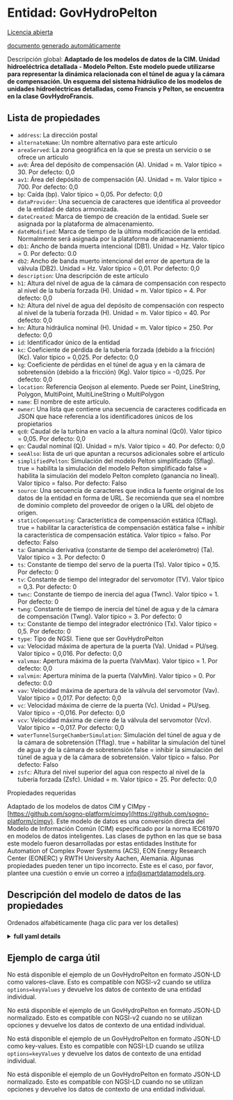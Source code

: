Entidad: GovHydroPelton  
=======================  
[Licencia abierta](https://github.com/smart-data-models//dataModel.EnergyCIM/blob/master/GovHydroPelton/LICENSE.md)  
[documento generado automáticamente](https://docs.google.com/presentation/d/e/2PACX-1vTs-Ng5dIAwkg91oTTUdt8ua7woBXhPnwavZ0FxgR8BsAI_Ek3C5q97Nd94HS8KhP-r_quD4H0fgyt3/pub?start=false&loop=false&delayms=3000#slide=id.gb715ace035_0_60)  
Descripción global: **Adaptado de los modelos de datos de la CIM. Unidad hidroeléctrica detallada - Modelo Pelton.  Este modelo puede utilizarse para representar la dinámica relacionada con el túnel de agua y la cámara de compensación. Un esquema del sistema hidráulico de los modelos de unidades hidroeléctricas detalladas, como Francis y Pelton, se encuentra en la clase GovHydroFrancis.**  

## Lista de propiedades  

- `address`: La dirección postal  - `alternateName`: Un nombre alternativo para este artículo  - `areaServed`: La zona geográfica en la que se presta un servicio o se ofrece un artículo  - `av0`: Área del depósito de compensación (A). Unidad = m. Valor típico = 30. Por defecto: 0,0  - `av1`: Área del depósito de compensación (A). Unidad = m. Valor típico = 700. Por defecto: 0,0  - `bp`: Caída (bp).  Valor típico = 0,05. Por defecto: 0,0  - `dataProvider`: Una secuencia de caracteres que identifica al proveedor de la entidad de datos armonizada.  - `dateCreated`: Marca de tiempo de creación de la entidad. Suele ser asignada por la plataforma de almacenamiento.  - `dateModified`: Marca de tiempo de la última modificación de la entidad. Normalmente será asignada por la plataforma de almacenamiento.  - `db1`: Ancho de banda muerta intencional (DB1).  Unidad = Hz.  Valor típico = 0. Por defecto: 0.0  - `db2`: Ancho de banda muerto intencional del error de apertura de la válvula (DB2). Unidad = Hz.  Valor típico = 0,01. Por defecto: 0,0  - `description`: Una descripción de este artículo  - `h1`: Altura del nivel de agua de la cámara de compensación con respecto al nivel de la tubería forzada (H).  Unidad = m. Valor típico = 4. Por defecto: 0,0  - `h2`: Altura del nivel de agua del depósito de compensación con respecto al nivel de la tubería forzada (H).  Unidad = m. Valor típico = 40. Por defecto: 0,0  - `hn`: Altura hidráulica nominal (H).  Unidad = m. Valor típico = 250. Por defecto: 0,0  - `id`: Identificador único de la entidad  - `kc`: Coeficiente de pérdida de la tubería forzada (debido a la fricción) (Kc).  Valor típico = 0,025. Por defecto: 0,0  - `kg`: Coeficiente de pérdidas en el túnel de agua y en la cámara de sobretensión (debido a la fricción) (Kg).  Valor típico = -0,025. Por defecto: 0,0  - `location`: Referencia Geojson al elemento. Puede ser Point, LineString, Polygon, MultiPoint, MultiLineString o MultiPolygon  - `name`: El nombre de este artículo.  - `owner`: Una lista que contiene una secuencia de caracteres codificada en JSON que hace referencia a los identificadores únicos de los propietarios  - `qc0`: Caudal de la turbina en vacío a la altura nominal (Qc0).  Valor típico = 0,05. Por defecto: 0,0  - `qn`: Caudal nominal (Q). Unidad = m/s. Valor típico = 40. Por defecto: 0,0  - `seeAlso`: lista de uri que apuntan a recursos adicionales sobre el artículo  - `simplifiedPelton`: Simulación del modelo Pelton simplificado (Sflag). true = habilita la simulación del modelo Pelton simplificado false = habilita la simulación del modelo Pelton completo (ganancia no lineal). Valor típico = falso. Por defecto: Falso  - `source`: Una secuencia de caracteres que indica la fuente original de los datos de la entidad en forma de URL. Se recomienda que sea el nombre de dominio completo del proveedor de origen o la URL del objeto de origen.  - `staticCompensating`: Característica de compensación estática (Cflag). true = habilitar la característica de compensación estática false = inhibir la característica de compensación estática. Valor típico = falso. Por defecto: Falso  - `ta`: Ganancia derivativa (constante de tiempo del acelerómetro) (Ta).  Valor típico = 3. Por defecto: 0  - `ts`: Constante de tiempo del servo de la puerta (Ts).  Valor típico = 0,15. Por defecto: 0  - `tv`: Constante de tiempo del integrador del servomotor (TV).  Valor típico = 0,3. Por defecto: 0  - `twnc`: Constante de tiempo de inercia del agua (Twnc).  Valor típico = 1. Por defecto: 0  - `twng`: Constante de tiempo de inercia del túnel de agua y de la cámara de compensación (Twng). Valor típico = 3. Por defecto: 0  - `tx`: Constante de tiempo del integrador electrónico (Tx).  Valor típico = 0,5. Por defecto: 0  - `type`: Tipo de NGSI. Tiene que ser GovHydroPelton  - `va`: Velocidad máxima de apertura de la puerta (Va).  Unidad = PU/seg.  Valor típico = 0,016. Por defecto: 0,0  - `valvmax`: Apertura máxima de la puerta (ValvMax).  Valor típico = 1. Por defecto: 0,0  - `valvmin`: Apertura mínima de la puerta (ValvMin).  Valor típico = 0. Por defecto: 0.0  - `vav`: Velocidad máxima de apertura de la válvula del servomotor (Vav).  Valor típico = 0,017. Por defecto: 0,0  - `vc`: Velocidad máxima de cierre de la puerta (Vc).  Unidad = PU/seg.  Valor típico = -0,016. Por defecto: 0,0  - `vcv`: Velocidad máxima de cierre de la válvula del servomotor (Vcv).  Valor típico = -0,017. Por defecto: 0,0  - `waterTunnelSurgeChamberSimulation`: Simulación del túnel de agua y de la cámara de sobretensión (Tflag). true = habilitar la simulación del túnel de agua y de la cámara de sobretensión false = inhibir la simulación del túnel de agua y de la cámara de sobretensión. Valor típico = falso. Por defecto: Falso  - `zsfc`: Altura del nivel superior del agua con respecto al nivel de la tubería forzada (Zsfc).  Unidad = m. Valor típico = 25. Por defecto: 0,0    
Propiedades requeridas  
Adaptado de los modelos de datos CIM y CIMpy - [https://github.com/sogno-platform/cimpy](https://github.com/sogno-platform/cimpy). Este modelo de datos es una conversión directa del Modelo de Información Común (CIM) especificado por la norma IEC61970 en modelos de datos inteligentes. Las clases de python en las que se basa este modelo fueron desarrolladas por estas entidades Institute for Automation of Complex Power Systems (ACS), EON Energy Research Center (EONERC) y RWTH University Aachen, Alemania. Algunas propiedades pueden tener un tipo incorrecto. Este es el caso, por favor, plantee una cuestión o envíe un correo a info@smartdatamodels.org.  
## Descripción del modelo de datos de las propiedades  
Ordenados alfabéticamente (haga clic para ver los detalles)  
<details><summary><strong>full yaml details</strong></summary>    
```yaml  
GovHydroPelton:    
  description: 'Adapted from CIM data models. Detailed hydro unit - Pelton model.  This model can be used to represent the dynamic related to water tunnel and surge chamber. A schematic of the hydraulic system of detailed hydro unit models, like Francis and Pelton, is located under the GovHydroFrancis class.'    
  properties:    
    address:    
      description: 'The mailing address'    
      properties:    
        addressCountry:    
          description: 'Property. The country. For example, Spain. Model:''https://schema.org/addressCountry'''    
          type: string    
        addressLocality:    
          description: 'Property. The locality in which the street address is, and which is in the region. Model:''https://schema.org/addressLocality'''    
          type: string    
        addressRegion:    
          description: 'Property. The region in which the locality is, and which is in the country. Model:''https://schema.org/addressRegion'''    
          type: string    
        postOfficeBoxNumber:    
          description: 'Property. The post office box number for PO box addresses. For example, 03578. Model:''https://schema.org/postOfficeBoxNumber'''    
          type: string    
        postalCode:    
          description: 'Property. The postal code. For example, 24004. Model:''https://schema.org/https://schema.org/postalCode'''    
          type: string    
        streetAddress:    
          description: 'Property. The street address. Model:''https://schema.org/streetAddress'''    
          type: string    
      type: Property    
      x-ngsi:    
        model: https://schema.org/address    
    alternateName:    
      description: 'An alternative name for this item'    
      type: Property    
    areaServed:    
      description: 'The geographic area where a service or offered item is provided'    
      type: Property    
      x-ngsi:    
        model: https://schema.org/Text    
    av0:    
      description: 'Area of the surge tank (A). Unit = m. Typical Value = 30. Default: 0.0'    
      type: number    
      x-ngsi:    
        model: https://schema.org/Number    
    av1:    
      description: 'Area of the compensation tank (A). Unit = m. Typical Value = 700. Default: 0.0'    
      type: number    
      x-ngsi:    
        model: https://schema.org/Number    
    bp:    
      description: 'Droop (bp).  Typical Value = 0.05. Default: 0.0'    
      type: number    
      x-ngsi:    
        model: https://schema.org/Number    
    dataProvider:    
      description: 'A sequence of characters identifying the provider of the harmonised data entity.'    
      type: Property    
    dateCreated:    
      description: 'Entity creation timestamp. This will usually be allocated by the storage platform.'    
      format: date-time    
      type: Property    
    dateModified:    
      description: 'Timestamp of the last modification of the entity. This will usually be allocated by the storage platform.'    
      format: date-time    
      type: Property    
    db1:    
      description: 'Intentional dead-band width (DB1).  Unit = Hz.  Typical Value = 0. Default: 0.0'    
      type: number    
      x-ngsi:    
        model: https://schema.org/Number    
    db2:    
      description: 'Intentional dead-band width of valve opening error (DB2). Unit = Hz.  Typical Value = 0.01. Default: 0.0'    
      type: number    
      x-ngsi:    
        model: https://schema.org/Number    
    description:    
      description: 'A description of this item'    
      type: Property    
    h1:    
      description: 'Head of compensation chamber water level with respect to the level of penstock (H).  Unit = m. Typical Value = 4. Default: 0.0'    
      type: number    
      x-ngsi:    
        model: https://schema.org/Number    
    h2:    
      description: 'Head of surge tank water level with respect to the level of penstock (H).  Unit = m. Typical Value = 40. Default: 0.0'    
      type: number    
      x-ngsi:    
        model: https://schema.org/Number    
    hn:    
      description: 'Rated hydraulic head (H).  Unit = m. Typical Value = 250. Default: 0.0'    
      type: number    
      x-ngsi:    
        model: https://schema.org/Number    
    id:    
      anyOf: &govhydropelton_-_properties_-_owner_-_items_-_anyof    
        - description: 'Property. Identifier format of any NGSI entity'    
          maxLength: 256    
          minLength: 1    
          pattern: ^[\w\-\.\{\}\$\+\*\[\]`|~^@!,:\\]+$    
          type: string    
        - description: 'Property. Identifier format of any NGSI entity'    
          format: uri    
          type: string    
      description: 'Unique identifier of the entity'    
      type: Property    
    kc:    
      description: 'Penstock loss coefficient (due to friction) (Kc).  Typical Value = 0.025. Default: 0.0'    
      type: number    
      x-ngsi:    
        model: https://schema.org/Number    
    kg:    
      description: 'Water tunnel and surge chamber loss coefficient (due to friction) (Kg).  Typical Value = -0.025. Default: 0.0'    
      type: number    
      x-ngsi:    
        model: https://schema.org/Number    
    location:    
      description: 'Geojson reference to the item. It can be Point, LineString, Polygon, MultiPoint, MultiLineString or MultiPolygon'    
      oneOf:    
        - description: 'Geoproperty. Geojson reference to the item. Point'    
          properties:    
            bbox:    
              items:    
                type: number    
              minItems: 4    
              type: array    
            coordinates:    
              items:    
                type: number    
              minItems: 2    
              type: array    
            type:    
              enum:    
                - Point    
              type: string    
          required:    
            - type    
            - coordinates    
          title: 'GeoJSON Point'    
          type: object    
        - description: 'Geoproperty. Geojson reference to the item. LineString'    
          properties:    
            bbox:    
              items:    
                type: number    
              minItems: 4    
              type: array    
            coordinates:    
              items:    
                items:    
                  type: number    
                minItems: 2    
                type: array    
              minItems: 2    
              type: array    
            type:    
              enum:    
                - LineString    
              type: string    
          required:    
            - type    
            - coordinates    
          title: 'GeoJSON LineString'    
          type: object    
        - description: 'Geoproperty. Geojson reference to the item. Polygon'    
          properties:    
            bbox:    
              items:    
                type: number    
              minItems: 4    
              type: array    
            coordinates:    
              items:    
                items:    
                  items:    
                    type: number    
                  minItems: 2    
                  type: array    
                minItems: 4    
                type: array    
              type: array    
            type:    
              enum:    
                - Polygon    
              type: string    
          required:    
            - type    
            - coordinates    
          title: 'GeoJSON Polygon'    
          type: object    
        - description: 'Geoproperty. Geojson reference to the item. MultiPoint'    
          properties:    
            bbox:    
              items:    
                type: number    
              minItems: 4    
              type: array    
            coordinates:    
              items:    
                items:    
                  type: number    
                minItems: 2    
                type: array    
              type: array    
            type:    
              enum:    
                - MultiPoint    
              type: string    
          required:    
            - type    
            - coordinates    
          title: 'GeoJSON MultiPoint'    
          type: object    
        - description: 'Geoproperty. Geojson reference to the item. MultiLineString'    
          properties:    
            bbox:    
              items:    
                type: number    
              minItems: 4    
              type: array    
            coordinates:    
              items:    
                items:    
                  items:    
                    type: number    
                  minItems: 2    
                  type: array    
                minItems: 2    
                type: array    
              type: array    
            type:    
              enum:    
                - MultiLineString    
              type: string    
          required:    
            - type    
            - coordinates    
          title: 'GeoJSON MultiLineString'    
          type: object    
        - description: 'Geoproperty. Geojson reference to the item. MultiLineString'    
          properties:    
            bbox:    
              items:    
                type: number    
              minItems: 4    
              type: array    
            coordinates:    
              items:    
                items:    
                  items:    
                    items:    
                      type: number    
                    minItems: 2    
                    type: array    
                  minItems: 4    
                  type: array    
                type: array    
              type: array    
            type:    
              enum:    
                - MultiPolygon    
              type: string    
          required:    
            - type    
            - coordinates    
          title: 'GeoJSON MultiPolygon'    
          type: object    
      type: Geoproperty    
    name:    
      description: 'The name of this item.'    
      type: Property    
    owner:    
      description: 'A List containing a JSON encoded sequence of characters referencing the unique Ids of the owner(s)'    
      items:    
        anyOf: *govhydropelton_-_properties_-_owner_-_items_-_anyof    
        description: 'Property. Unique identifier of the entity'    
      type: Property    
    qc0:    
      description: 'No-load turbine flow at nominal head (Qc0).  Typical Value = 0.05. Default: 0.0'    
      type: number    
      x-ngsi:    
        model: https://schema.org/Number    
    qn:    
      description: 'Rated flow (Q). Unit = m/s. Typical Value = 40. Default: 0.0'    
      type: number    
      x-ngsi:    
        model: https://schema.org/Number    
    seeAlso:    
      description: 'list of uri pointing to additional resources about the item'    
      oneOf:    
        - items:    
            format: uri    
            type: string    
          minItems: 1    
          type: array    
        - format: uri    
          type: string    
      type: Property    
    simplifiedPelton:    
      description: 'Simplified Pelton model simulation (Sflag). true = enable of simplified Pelton model simulation false = enable of complete Pelton model simulation (non linear gain). Typical Value = false. Default: False'    
      type: number    
      x-ngsi:    
        model: https://schema.org/Number    
    source:    
      description: 'A sequence of characters giving the original source of the entity data as a URL. Recommended to be the fully qualified domain name of the source provider, or the URL to the source object.'    
      type: Property    
    staticCompensating:    
      description: 'Static compensating characteristic (Cflag). true = enable of static compensating characteristic  false = inhibit of static compensating characteristic. Typical Value = false. Default: False'    
      type: number    
      x-ngsi:    
        model: https://schema.org/Number    
    ta:    
      description: 'Derivative gain (accelerometer time constant) (Ta).  Typical Value = 3. Default: 0'    
      type: number    
      x-ngsi:    
        model: https://schema.org/Number    
    ts:    
      description: 'Gate servo time constant (Ts).  Typical Value = 0.15. Default: 0'    
      type: number    
      x-ngsi:    
        model: https://schema.org/Number    
    tv:    
      description: 'Servomotor integrator time constant (TV).  Typical Value = 0.3. Default: 0'    
      type: number    
      x-ngsi:    
        model: https://schema.org/Number    
    twnc:    
      description: 'Water inertia time constant (Twnc).  Typical Value = 1. Default: 0'    
      type: number    
      x-ngsi:    
        model: https://schema.org/Number    
    twng:    
      description: 'Water tunnel and surge chamber inertia time constant (Twng). Typical Value = 3. Default: 0'    
      type: number    
      x-ngsi:    
        model: https://schema.org/Number    
    tx:    
      description: 'Electronic integrator time constant (Tx).  Typical Value = 0.5. Default: 0'    
      type: number    
      x-ngsi:    
        model: https://schema.org/Number    
    type:    
      description: 'NGSI type. It has to be GovHydroPelton'    
      enum:    
        - GovHydroPelton    
      type: Property    
    va:    
      description: 'Maximum gate opening velocity (Va).  Unit = PU/sec.  Typical Value = 0.016. Default: 0.0'    
      type: number    
      x-ngsi:    
        model: https://schema.org/Number    
    valvmax:    
      description: 'Maximum gate opening (ValvMax).  Typical Value = 1. Default: 0.0'    
      type: number    
      x-ngsi:    
        model: https://schema.org/Number    
    valvmin:    
      description: 'Minimum gate opening (ValvMin).  Typical Value = 0. Default: 0.0'    
      type: number    
      x-ngsi:    
        model: https://schema.org/Number    
    vav:    
      description: 'Maximum servomotor valve opening velocity (Vav).  Typical Value = 0.017. Default: 0.0'    
      type: number    
      x-ngsi:    
        model: https://schema.org/Number    
    vc:    
      description: 'Maximum gate closing velocity (Vc).  Unit = PU/sec.  Typical Value = -0.016. Default: 0.0'    
      type: number    
      x-ngsi:    
        model: https://schema.org/Number    
    vcv:    
      description: 'Maximum servomotor valve closing velocity (Vcv).  Typical Value = -0.017. Default: 0.0'    
      type: number    
      x-ngsi:    
        model: https://schema.org/Number    
    waterTunnelSurgeChamberSimulation:    
      description: 'Water tunnel and surge chamber simulation (Tflag). true = enable of water tunnel and surge chamber simulation false = inhibit of water tunnel and surge chamber simulation. Typical Value = false. Default: False'    
      type: number    
      x-ngsi:    
        model: https://schema.org/Number    
    zsfc:    
      description: 'Head of upper water level with respect to the level of penstock (Zsfc).  Unit = m. Typical Value = 25. Default: 0.0'    
      type: number    
      x-ngsi:    
        model: https://schema.org/Number    
  required: []    
  type: object    
```  
</details>    
## Ejemplo de carga útil  
No está disponible el ejemplo de un GovHydroPelton en formato JSON-LD como valores-clave. Esto es compatible con NGSI-v2 cuando se utiliza `options=keyValues` y devuelve los datos de contexto de una entidad individual.  
No está disponible el ejemplo de un GovHydroPelton en formato JSON-LD normalizado. Esto es compatible con NGSI-v2 cuando no se utilizan opciones y devuelve los datos de contexto de una entidad individual.  
No está disponible el ejemplo de un GovHydroPelton en formato JSON-LD como key-values. Esto es compatible con NGSI-LD cuando se utiliza `options=keyValues` y devuelve los datos de contexto de una entidad individual.  
No está disponible el ejemplo de un GovHydroPelton en formato JSON-LD normalizado. Esto es compatible con NGSI-LD cuando no se utilizan opciones y devuelve los datos de contexto de una entidad individual.  

